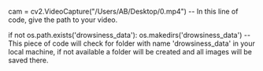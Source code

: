 cam = cv2.VideoCapture("/Users/AB/Desktop/0.mp4") -- In this line of code, give the path to your video.

  if not os.path.exists('drowsiness_data'): 
        os.makedirs('drowsiness_data') -- This piece of code will check for folder with name 'drowsiness_data' in your local machine, if not available a folder will be created
                                          and all images will be saved there. 
